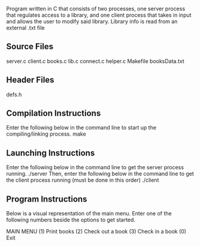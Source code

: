 Program written in C that consists of two processes, one server process that regulates access to a library, and one client process that takes in input and allows the user to modify said library. Library info is read from an external .txt file

## Source Files
server.c
client.c
books.c 
lib.c
connect.c
helper.c
Makefile
booksData.txt

## Header Files
defs.h

## Compilation Instructions
Enter the following below in the command line to start up the compiling/linking process.
make

## Launching Instructions
Enter the following below in the command line to get the server process running.
./server
Then, enter the following below in the command line to get the client process running (must be done in this order)
./client

## Program Instructions
Below is a visual representation of the main menu. Enter one of the following numbers beside the options to get started.

MAIN MENU
  (1) Print books
  (2) Check out a book
  (3) Check in a book
  (0) Exit